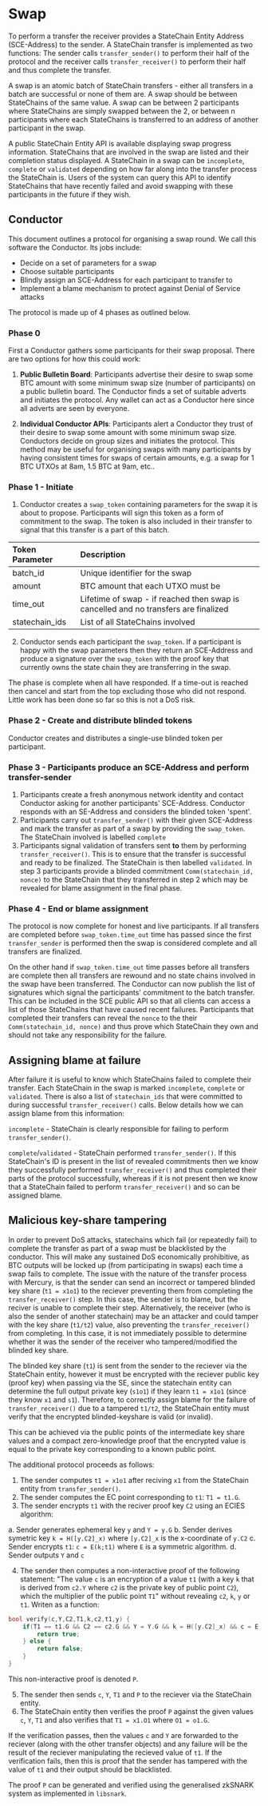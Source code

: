 # Swap

To perform a transfer the receiver provides a StateChain Entity Address (SCE-Address) to the sender. A StateChain transfer is implemented as two functions: The sender calls `transfer_sender()` to perform their half of the protocol and the receiver calls `transfer_receiver()` to perform their half and thus complete the transfer.

A swap is an atomic batch of StateChain transfers - either all transfers in a batch are successful or none of them are. A swap should be between StateChains of the same value. A swap can be between 2 participants where StateChains are simply swapped between the 2, or between n participants where each StateChains is transferred to an address of another participant in the swap.

A public StateChain Entity API is available displaying swap progress information. StateChains that are involved in the swap are listed and their completion status displayed. A StateChain in a swap can be `incomplete`, `complete` or `validated` depending on how far along into the transfer process the StateChain is. Users of the system can query this API to identify StateChains that have recently failed and avoid swapping with these participants in the future if they wish.

## Conductor

This document outlines a protocol for organising a swap round. We call this software the Conductor. Its jobs include:

- Decide on a set of parameters for a swap
- Choose suitable participants
- Blindly assign an SCE-Address for each participant to transfer to
- Implement a blame mechanism to protect against Denial of Service attacks

The protocol is made up of 4 phases as outlined below.

### Phase 0

First a Conductor gathers some participants for their swap proposal. There are two options for how this could work:

1) **Public Bulletin Board**: Participants advertise their desire to swap some BTC amount with some minimum swap size (number of participants) on a public bulletin board. The Conductor finds a set of suitable adverts and initiates the protocol. Any wallet can act as a Conductor here since all adverts are seen by everyone.

2) **Individual Conductor APIs**: Participants alert a Conductor they trust of their desire to swap some amount with some minimum swap size. Conductors decide on group sizes and initiates the protocol. This method may be useful for organising swaps with many participants by having consistent times for swaps of certain amounts, e.g. a swap for 1 BTC UTXOs at 8am, 1.5 BTC at 9am, etc..


### Phase 1 - Initiate

1) Conductor creates a `swap_token` containing parameters for the swap it is about to propose. Participants will sign this token as a form of commitment to the swap. The token is also included in their transfer to signal that this transfer is a part of this batch.

| Token Parameter | Description |
| :---            | :----  |  
| batch_id        | Unique identifier for the swap   |
| amount          | BTC amount that each UTXO must be  |
| time_out        | Lifetime of swap - if reached then swap is cancelled and no transfers are finalized |
| statechain_ids | List of all StateChains involved  |

2) Conductor sends each participant the `swap_token`. If a participant is happy with the swap parameters then they return an SCE-Address and produce a signature over the `swap_token` with the proof key that currently owns the state chain they are transferring in the swap.

The phase is complete when all have responded. If a time-out is reached then cancel and start from the top excluding those who did not respond. Little work has been done so far so this is not a DoS risk.

### Phase 2 - Create and distribute blinded tokens

Conductor creates and distributes a single-use blinded token per participant.


### Phase 3 - Participants produce an SCE-Address and perform transfer-sender

1) Participants create a fresh anonymous network identity and contact Conductor asking for another participants' SCE-Address. Conductor responds with an SE-Address and considers the blinded token 'spent'.
2) Participants carry out `transfer_sender()` with their given SCE-Address and mark the transfer as part of a swap by providing the `swap_token`. The StateChain involved is labelled `complete`
3) Participants signal validation of transfers sent **to** them by performing `transfer_receiver()`. This is to ensure that the transfer is successful and ready to be finalized. The StateChain is then labelled `validated`.
In step 3 participants provide a blinded commitment `Comm(statechain_id, nonce)` to the StateChain that they transferred in step 2 which may be revealed for blame assignment in the final phase.

### Phase 4 - End or blame assignment

The protocol is now complete for honest and live participants. If all transfers are completed before `swap_token.time_out` time has passed since the first `transfer_sender` is performed then the swap is considered complete and all transfers are finalized.

On the other hand if `swap_token.time_out` time passes before all transfers are complete then all transfers are rewound and no state chains involved in the swap have been transferred. The Conductor can now publish the list of signatures which signal the participants' commitment to the batch transfer. This can be included in the SCE public API so that all clients can access a list of those StateChains that have caused recent failures. Participants that completed their transfers can reveal the `nonce` to the their `Comm(statechain_id, nonce)` and thus prove which StateChain they own and should not take any responsibility for the failure.  

## Assigning blame at failure

After failure it is useful to know which StateChains failed to complete their transfer. Each StateChain in the swap is marked `incomplete`, `complete` or `validated`. There is also a list of `statechain_ids` that were committed to during successful `transfer_receiver()` calls. Below details how we can assign blame from this information:

`incomplete` - StateChain is clearly responsible for failing to perform `transfer_sender()`.

`complete`/`validated` - StateChain performed `transfer_sender()`. If this StateChain's ID is present in the list of revealed commitments then we know they successfully performed `transfer_receiver()` and thus completed their parts of the protocol successfully, whereas if it is not present then we know that a StateChain failed to perform `transfer_receiver()` and so can be assigned blame. 

## Malicious key-share tampering

In order to prevent DoS attacks, statechains which fail (or repeatedly fail) to complete the transfer as part of a swap must be blacklisted by the conductor. This will make any sustained DoS economically prohibitive, as BTC outputs will be locked up (from participating in swaps) each time a swap fails to complete. The issue with the nature of the transfer process with Mercury, is that the sender can send an incorrect or tampered blinded key share (`t1 = x1o1`) to the reciever preventing them from completing the `transfer_receiver()` step. In this case, the sender is to blame, but the reciver is unable to complete their step. Alternatively, the receiver (who is also the sender of another statechain) may be an attacker and could tamper with the key share (`t1/t2`) value, also preventing the `transfer_receiver()` from completing. In this case, it is not immediately possible to determine whether it was the sender of the receiver who tampered/modified the blinded key share. 

The blinded key share (`t1`) is sent from the sender to the reciever via the StateChain entity, however it must be encrypted with the reciever public key (proof key) when passing via the SE, since the statechain entity can determine the full output private key (`s1o1`) if they learn `t1 = x1o1` (since they know `x1` and `s1`). Therefore, to correctly assign blame for the failure of `transfer_receiver()` due to a tampered `t1/t2`, the StateChain entity must verify that the encrypted blinded-keyshare is valid (or invalid). 

This can be achieved via the public points of the intermediate key share values and a compact zero-knowledge proof that the encrypted value is equal to the private key corresponding to a known public point. 

The additional protocol proceeds as follows:

1. The sender computes `t1 = x1o1` after reciving `x1` from the StateChain entity from `transfer_sender()`. 
2. The sender computes the EC point corresponding to `t1`: `T1 = t1.G`. 
3. The sender encrypts `t1` with the reciver proof key `C2` using an ECIES algorithm:

a. Sender generates ephemeral key `y` and `Y = y.G`
b. Sender derives symetric key `k = H([y.C2]_x)` where `[y.C2]_x` is the x-coordinate of `y.C2`
c. Sender encrypts `t1`: `c = E(k;t1)` where `E` is a symmetric algorithm. 
d. Sender outputs `Y` and `c`

4. The sender then computes a non-interactive proof of the following statement: "The value `c` is an encryption of a value `t1` (with a key `k` that is derived from `c2.Y` where `c2` is the private key of public point `C2`), which the multiplier of the public point `T1`" without revealing `c2`, `k`, `y` or `t1`. Writen as a function:

```cpp
bool verify(c,Y,C2,T1,k,c2,t1,y) {
	if(T1 == t1.G && C2 == c2.G && Y = Y.G && k = H([y.C2]_x) && c = E(k;t1)) {
		return true;
	} else {
		return false;
	}
}
```

This non-interactive proof is denoted `P`. 

5. The sender then sends `c`, `Y`, `T1` and `P` to the reciever via the StateChain entity. 
6. The StateChain entity then verifies the proof `P` against the given values `c`, `Y`, `T1` and also verifies that `T1 = x1.O1` where `O1 = o1.G`. 

If the verification passes, then the values `c` and `Y` are forwarded to the reciever (along with the other transfer objects) and any failure will be the result of the reciever manipulating the recieved value of `t1`. If the verification fails, then this is proof that the sender has tampered with the value of `t1` and their output should be blacklisted. 

The proof `P` can be generated and verified using the generalised zkSNARK system as implemented in `libsnark`. 
